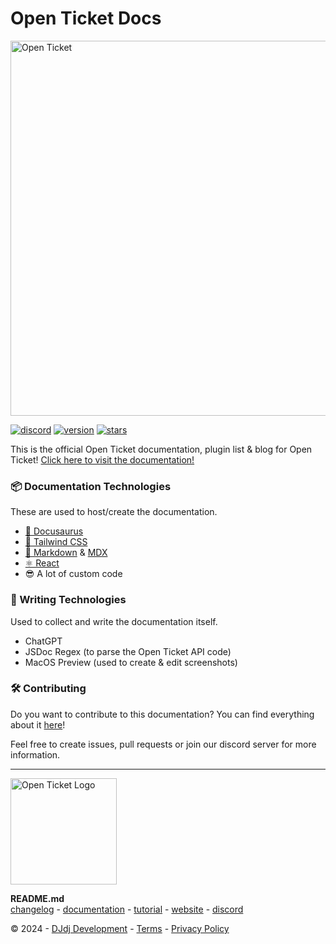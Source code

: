 # Open Ticket Docs

<img src="https://apis.dj-dj.be/cdn/openticket/logo.png" alt="Open Ticket" width="600px">

[![discord](https://img.shields.io/badge/discord-join%20our%20server-5865F2.svg?style=flat-square&logo=discord)](https://discord.com/invite/26vT9wt3n3)  [![version](https://img.shields.io/badge/version-4.0.0-brightgreen.svg?style=flat-square)](https://github.com/DJj123dj/open-ticket/releases/tag/v4.0.0)  [![stars](https://img.shields.io/github/stars/djj123dj/ot-docs?color=yellow&label=stars&logo=github&style=flat-square)](https://otdocs.dj-dj.be)

This is the official Open Ticket documentation, plugin list & blog for Open Ticket!
[Click here to visit the documentation!](https://otdocs.dj-dj.be)

### 📦 Documentation Technologies
These are used to host/create the documentation.
- [🦖 Docusaurus](https://docusaurus.io)
- [🌊 Tailwind CSS](https://tailwindcss.com)
- [📄 Markdown](https://www.markdownguide.org) & [MDX](https://mdxjs.com/)
- [⚛️ React](https://react.dev/)
- 😎 A lot of custom code

### 📝 Writing Technologies
Used to collect and write the documentation itself.
- ChatGPT
- JSDoc Regex (to parse the Open Ticket API code)
- MacOS Preview (used to create & edit screenshots)

### 🛠️ Contributing
Do you want to contribute to this documentation? You can find everything about it [here](https://otdocs.dj-dj.be/contributing)!

Feel free to create issues, pull requests or join our discord server for more information.

---
<img src="https://apis.dj-dj.be/cdn/openticket/logo.png" alt="Open Ticket Logo" width="170px">

**README.md**<br>
[changelog](https://otgithub.dj-dj.be/releases) - [documentation](https://otdocs.dj-dj.be) - [tutorial](https://www.youtube.com/watch?v=2jK9kAf6ASU) - [website](https://openticket.dj-dj.be) - [discord](https://discord.dj-dj.be)<br>

© 2024 - [DJdj Development](https://www.dj-dj.be) - [Terms](https://www.dj-dj.be/terms#terms) - [Privacy Policy](https://www.dj-dj.be/terms#privacy)